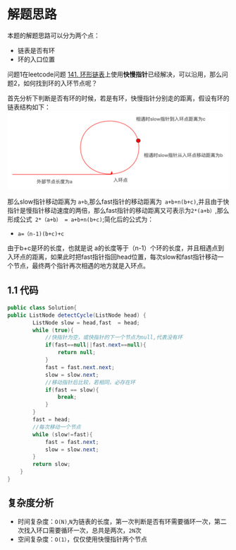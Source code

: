 # 解题思路

本题的解题思路可以分为两个点：

* 链表是否有环
* 环的入口位置

问题1在leetcode问题 [141. 环形链表](https://leetcode-cn.com/problems/linked-list-cycle/)上使用**快慢指针**已经解决，可以沿用，那么问题2，如何找到环的入环节点呢？

首先分析下判断是否有环的时候，若是有环，快慢指针分别走的距离，假设有环的链表结构如下：![快慢指针寻找环](快慢指针寻找环.png)

那么slow指针移动距离为 `a+b`,那么fast指针的移动距离为` a+b+n(b+c)`,并且由于快指针是慢指针移动速度的两倍，那么fast指针的移动距离又可表示为`2*(a+b）`,那么形成公式` 2*（a+b） = a+b+n(b+c)`;简化后的公式为：

* `a=（n-1)(b+c)+c`

由于b+c是环的长度，也就是说 a的长度等于（n-1）个环的长度，并且相遇点到入环点的距离，如果此时把fast指针指回head位置，每次slow和fast指针移动一个节点，最终两个指针再次相遇的地方就是入环点。

## 1.1 代码

```java
public class Solution{
public ListNode detectCycle(ListNode head) {
        ListNode slow = head,fast  = head;
        while (true){
            //快指针为空，或快指针的下一个节点为null,代表没有环
            if(fast==null||fast.next==null){
                return null;
            }
            fast = fast.next.next;
            slow = slow.next;
            //移动指针后比较，若相同，必存在环
            if(fast == slow){
                break;
            }
        }
        fast = head;
        //每次移动一个节点
        while (slow!=fast){
            fast = fast.next;
            slow = slow.next;
        }
        return slow;
    }
}
```



## 复杂度分析

* 时间复杂度：`O(N)`,`N`为链表的长度，第一次判断是否有环需要循环一次，第二次找入环口需要循环一次，总共是两次，`2N`次
* 空间复杂度：`O(1）`，仅仅使用快慢指针两个节点